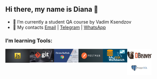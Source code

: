 ## Hi there, my name is Diana 👋
- 🌱 I’m currently a student QA course by Vadim Ksendzov   
- 💬 My contacts [Email][as] | [Telegram][tg] | [WhatsApp][wa]          


### I’m learning Tools:
<img src="https://github.com/Calistoleyland/Calistoleyland/blob/main/JS.jpg?raw=true" alt="JS" width="76px" align="left"/>
<img src="https://github.com/Calistoleyland/Calistoleyland/blob/main/git.jpg?raw=true" alt="Git" width="76px" height="42px" align="left"/>
<img src="https://github.com/Calistoleyland/Calistoleyland/blob/main/devtools.png?raw=true" alt="Devtools" width="76px" align="left"/>
<img src="https://github.com/Calistoleyland/Calistoleyland/blob/main/postman.png?raw=true" alt="Postman" width="76px" height="42px" align="left"/>
<img src="https://github.com/Calistoleyland/Calistoleyland/blob/main/maxresdefault.jpg?raw=true" alt="MySQL Workbench" width="76px" height="42px" align="left"/>
<img src="https://github.com/Calistoleyland/Calistoleyland/blob/main/Dbeaver.png?raw=true" alt="Dbeaver" width="76px" align="left"/>
<img src="https://github.com/Calistoleyland/Calistoleyland/blob/main/PostgreSQL.png?raw=true" alt="PostgreSQL" width="76px" align="left"/>



[as]:mailto:dianamasliy36@gmail.com
[tg]:https://t.me/calistoleyland
[wa]:https://wa.me/+79513863379
